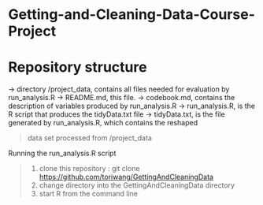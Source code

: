 # Getting-and-Cleaning-Data-Course-Project
Repository structure
 ====================
-> directory /project_data, contains all files needed for evaluation by run_analysis.R
-> README.md, this file.
-> codebook.md, contains the description of variables produced by run_analysis.R
-> run_analysis.R, is the R script that produces the tidyData.txt file 
-> tidyData.txt, is the file generated by run_analysis.R, which contains the reshaped
 > data set processed from /project_data
 
 Running the run_analysis.R script
 
 > 1) clone this repository : git clone https://github.com/toriwang/GettingAndCleaningData
  > 2) change directory into the GettingAndCleaningData directory
  > 3) start R from the command line
